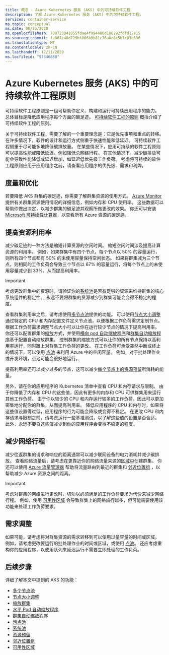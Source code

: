 ```yaml
---
title: 概念 - Azure Kubernetes 服务 (AKS) 中的可持续软件工程
description: 了解 Azure Kubernetes 服务 (AKS) 中的可持续软件工程。
services: container-service
ms.topic: conceptual
ms.date: 08/26/2020
ms.openlocfilehash: 700723041855fdae4f994480d180292fdfd12e15
ms.sourcegitcommit: fa807e40d729bf066b9b81c76a0e8c5b1c03b536
ms.translationtype: MT
ms.contentlocale: zh-CN
ms.lasthandoff: 12/11/2020
ms.locfileid: "97346888"
---
```

# <a name="sustainable-software-engineering-principles-in-azure-kubernetes-service-aks"></a>Azure Kubernetes 服务 (AKS) 中的可持续软件工程原则

可持续软件工程原则是一组可帮助你定义、构建和运行可持续应用程序的能力。 总体目标是降低应用程序每个方面的碳足迹。 [可持续软件工程的原则][principles-sse] 概括介绍了可持续软件工程的原则。

关于可持续软件工程，需要了解的一个重要理念是：它是优先事项和重点的转移。 在许多情况下，软件的设计和运行方式侧重于快速性能和低延迟。 可持续软件工程侧重于尽可能多地降低碳排放量。 在某些情况下，应用可持续的软件工程原则可以提高性能或降低延迟，例如降低总网络行程。 在其他情况下，减少碳排放可能会导致性能降低或延迟增加，如延迟低优先级工作负荷。 考虑将可持续的软件工程原则应用于应用程序之前，请查看应用程序的优先级、需求和利弊。

## <a name="measure-and-optimize"></a>度量和优化

若要降低 AKS 群集的碳足迹，你需要了解群集资源的使用方式。 [Azure Monitor][azure-monitor] 提供有关群集资源使用情况的详细信息，例如内存和 CPU 使用率。 这些数据可以帮助你做出决定，以减少群集的碳足迹并观察所做更改的效果。 你还可以安装 [Microsoft 可持续性计算器][sustainability-calculator]，以查看所有 Azure 资源的碳足迹。

## <a name="increase-resource-utilization"></a>提高资源利用率

减少碳足迹的一种方法是缩短计算资源的空闲时间。 缩短空闲时间涉及提高计算资源的利用率。 例如，如果群集中有四个节点，每个节点以 50% 的容量运行，则所有四个节点都有 50% 的未使用容量保持空闲状态。 如果将群集减为三个节点，则相同的工作负荷会导致三个节点以 67% 的容量运行，将每个节点上的未使用容量减少到 33%，从而提高利用率。

> [!IMPORTANT]
> 考虑更改群集中的资源时，请验证你的[系统池][system-pools]是否有足够的资源来维持群集的核心系统组件的稳定性。 永远不要将群集的资源减少到群集可能会变得不稳定的程度。

查看群集利用率之后，请考虑使用[多节点池][multiple-node-pools]提供的功能。 可以使用[节点大小调整][node-sizing]通过特定的 CPU 和内存配置文件定义节点池，以便根据工作负荷需求定制节点。 根据工作负荷需求调整节点大小可以让你在运行较少节点的情况下提高利用率。 你还可以配置群集的[缩放][scale]方式，并使用[横向 pod 自动缩放程序][scale-horizontal]和[群集自动缩放程序][scale-auto]基于配置自动缩放群集。 控制群集的缩放方式可以让你的所有节点保持以高利用率运行，同时跟上对群集工作负荷的更改。 在工作负荷可承受突然中断或终止的情况下，可以使用 [点池][spot-pools] 来利用 Azure 中的空闲容量。 例如，对于批处理作业或开发环境，点池可能会很好地运行。

提高利用率还可以减少过多的节点，这可以减少[每个节点上的资源预留][resource-reservations]所消耗的能量。

另外，请在你的应用程序的 Kubernetes 清单中查看 CPU 和内存请求与限制。 由于你降低了内存和 CPU 的这些值，因此有更多的内存和 CPU 可供群集用来运行其他工作负荷。 由于你以较少的 CPU 和内存运行较多的工作负荷，因此可以更加密集地分配你的群集，从而提高利用率。 降低应用程序的 CPU 和内存时，如果将这些值设置得过低，应用程序的行为可能会降级或变得不稳定。 在更改 CPU 和内存请求与限制之前，请考虑运行一些基准测试，以了解这些值的设置是否合适。 此外，永远不要将这些值减少到你的应用程序会变得不稳定的程度。

## <a name="reduce-network-travel"></a>减少网络行程

减少往返群集的请求和响应的距离通常可以减少联网设备的电力消耗并减少碳排放。 查看网络流量后，请考虑在更靠近你的网络流量来源的[区域中][regions]创建群集。 你还可以使用 [Azure 流量管理器][azure-traffic-manager] 帮助将流量路由到最近的群集和 [邻近位置组][proiximity-placement-groups] ，以帮助减少 Azure 资源之间的距离。

> [!IMPORTANT]
> 考虑对群集的网络进行更改时，切勿以必须满足的工作负荷要求为代价来减少网络行程。 例如，使用 [可用性区域][availability-zones] 会导致群集上的网络旅行越多，但可能需要使用该功能来处理工作负荷要求。

## <a name="demand-shaping"></a>需求调整

如果可能，请考虑将对群集资源的需求转移到可以使用过量容量的时间或区域。 例如，请考虑更改要运行的批处理作业的时间或区域，或使用 [点池][spot-pools]。 还应考虑重构你的应用程序，以使用队列来延迟运行不需要立即处理的工作负荷。

## <a name="next-steps"></a>后续步骤

详细了解本文中提到的 AKS 的功能：

* [多个节点池][multiple-node-pools]
* [节点大小调整][node-sizing]
* [缩放群集][scale]
* [水平 Pod 自动缩放程序][scale-horizontal]
* [群集自动缩放程序][scale-auto]
* [污点池][spot-pools]
* [系统池][system-pools]
* [资源预留][resource-reservations]
* [邻近位置组][proiximity-placement-groups]
* [可用性区域][availability-zones]

[availability-zones]: availability-zones.md
[azure-monitor]: ../azure-monitor/insights/container-insights-overview.md
[azure-traffic-manager]: ../traffic-manager/traffic-manager-overview.md
[proiximity-placement-groups]: reduce-latency-ppg.md
[regions]: faq.md#which-azure-regions-currently-provide-aks
[resource-reservations]: concepts-clusters-workloads.md#resource-reservations
[scale]: concepts-scale.md
[scale-auto]: concepts-scale.md#cluster-autoscaler
[scale-horizontal]: concepts-scale.md#horizontal-pod-autoscaler
[spot-pools]: spot-node-pool.md
[multiple-node-pools]: use-multiple-node-pools.md
[node-sizing]: use-multiple-node-pools.md#specify-a-vm-size-for-a-node-pool
[sustainability-calculator]: https://azure.microsoft.com/blog/microsoft-sustainability-calculator-helps-enterprises-analyze-the-carbon-emissions-of-their-it-infrastructure/
[system-pools]: use-system-pools.md
[principles-sse]: https://docs.microsoft.com/learn/modules/sustainable-software-engineering-overview/